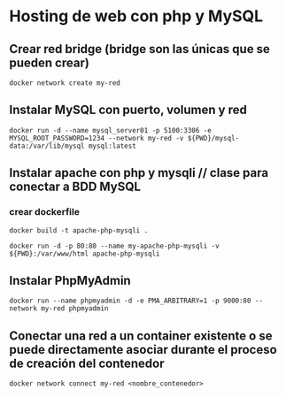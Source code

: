 # Hosting de web con php y MySQL
## Crear red bridge (bridge son las únicas que se pueden crear)
```
docker network create my-red
```
## Instalar MySQL con puerto, volumen y red 
```
docker run -d --name mysql_server01 -p 5100:3306 -e MYSQL_ROOT_PASSWORD=1234 --network my-red -v ${PWD}/mysql-data:/var/lib/mysql mysql:latest 
```
## Instalar apache con php y mysqli // clase para conectar a BDD MySQL
### crear dockerfile  
```
docker build -t apache-php-mysqli .  
```
```
docker run -d -p 80:80 --name my-apache-php-mysqli -v ${PWD}:/var/www/html apache-php-mysqli
```
## Instalar PhpMyAdmin 
```
docker run --name phpmyadmin -d -e PMA_ARBITRARY=1 -p 9000:80 --network my-red phpmyadmin
```
## Conectar una red a un container existente o se puede directamente asociar durante el proceso de creación del contenedor
```
docker network connect my-red <nombre_contenedor>
```